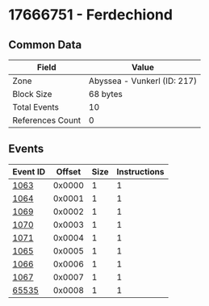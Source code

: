 # 17666751 - Ferdechiond

## Common Data

| Field            | Value                       |
|------------------|-----------------------------|
| Zone             | Abyssea - Vunkerl (ID: 217) |
| Block Size       | 68 bytes                    |
| Total Events     | 10                          |
| References Count | 0                           |

## Events

| Event ID            | Offset   |   Size |   Instructions |
|---------------------|----------|--------|----------------|
| [1063](./1063.md)   | 0x0000   |      1 |              1 |
| [1064](./1064.md)   | 0x0001   |      1 |              1 |
| [1069](./1069.md)   | 0x0002   |      1 |              1 |
| [1070](./1070.md)   | 0x0003   |      1 |              1 |
| [1071](./1071.md)   | 0x0004   |      1 |              1 |
| [1065](./1065.md)   | 0x0005   |      1 |              1 |
| [1066](./1066.md)   | 0x0006   |      1 |              1 |
| [1067](./1067.md)   | 0x0007   |      1 |              1 |
| [65535](./65535.md) | 0x0008   |      1 |              1 |
